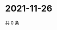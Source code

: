 # 2021-11-26

共 0 条

<!-- BEGIN WEIBO -->
<!-- 最后更新时间 Fri Nov 26 2021 05:00:35 GMT+0800 (China Standard Time) -->

<!-- END WEIBO -->
